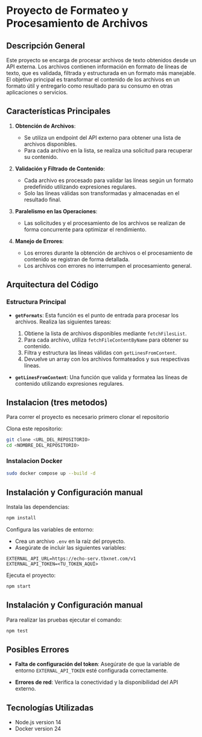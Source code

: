 # Proyecto de Formateo y Procesamiento de Archivos

## Descripción General

Este proyecto se encarga de procesar archivos de texto obtenidos desde un API externa. Los archivos contienen información en formato de líneas de texto, que es validada, filtrada y estructurada en un formato más manejable. El objetivo principal es transformar el contenido de los archivos en un formato útil y entregarlo como resultado para su consumo en otras aplicaciones o servicios.

## Características Principales

1. **Obtención de Archivos**:
   - Se utiliza un endpoint del API externo para obtener una lista de archivos disponibles.
   - Para cada archivo en la lista, se realiza una solicitud para recuperar su contenido.

2. **Validación y Filtrado de Contenido**:
   - Cada archivo es procesado para validar las líneas según un formato predefinido utilizando expresiones regulares.
   - Solo las líneas válidas son transformadas y almacenadas en el resultado final.

3. **Paralelismo en las Operaciones**:
   - Las solicitudes y el procesamiento de los archivos se realizan de forma concurrente para optimizar el rendimiento.

4. **Manejo de Errores**:
   - Los errores durante la obtención de archivos o el procesamiento de contenido se registran de forma detallada.
   - Los archivos con errores no interrumpen el procesamiento general.

## Arquitectura del Código

### Estructura Principal

- **`getFormats`**:
  Esta función es el punto de entrada para procesar los archivos. Realiza las siguientes tareas:
  1. Obtiene la lista de archivos disponibles mediante `fetchFilesList`.
  2. Para cada archivo, utiliza `fetchFileContentByName` para obtener su contenido.
  3. Filtra y estructura las líneas válidas con `getLinesFromContent`.
  4. Devuelve un array con los archivos formateados y sus respectivas líneas.

- **`getLinesFromContent`**:
  Una función que valida y formatea las líneas de contenido utilizando expresiones regulares.

## Instalacion (tres metodos)

Para correr el proyecto es necesario primero clonar el repositorio

Clona este repositorio:
```bash
git clone <URL_DEL_REPOSITORIO>
cd <NOMBRE_DEL_REPOSITORIO>
```

### Instalacion Docker

```bash
sudo docker compose up --build -d
```

## Instalación y Configuración manual

Instala las dependencias:
```bash
npm install
```

Configura las variables de entorno:
- Crea un archivo `.env` en la raíz del proyecto.
- Asegúrate de incluir las siguientes variables:
```env
EXTERNAL_API_URL=https://echo-serv.tbxnet.com/v1
EXTERNAL_API_TOKEN=<TU_TOKEN_AQUÍ>
```

Ejecuta el proyecto:
```bash
npm start
```

## Instalación y Configuración manual

Para realizar las pruebas ejecutar el comando:
```bash
npm test
```


## Posibles Errores

- **Falta de configuración del token**:
  Asegúrate de que la variable de entorno `EXTERNAL_API_TOKEN` esté configurada correctamente.

- **Errores de red**:
  Verifica la conectividad y la disponibilidad del API externo.

## Tecnologías Utilizadas

- Node.js version 14
- Docker version 24